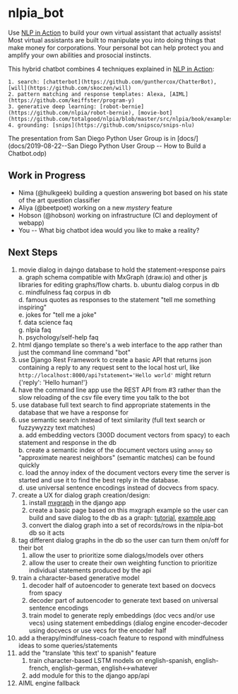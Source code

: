 # nlpia_bot

Use [NLP in Action](https://www.manning.com/books/natural-language-processing-in-action) to build your own virtual assistant that actually assists! Most virtual assistants are built to manipulate you into doing things that make money for corporations. Your personal bot can help protect you and amplify your own abilities and prosocial instincts.

This hybrid chatbot combines 4 techniques explained in [NLP in Action](https://www.manning.com/books/natural-language-processing-in-action):

    1. search: [chatterbot](https://github.com/gunthercox/ChatterBot), [will](https://github.com/skoczen/will)
    2. pattern matching and response templates: Alexa, [AIML](https://github.com/keiffster/program-y)
    3. generative deep learning: [robot-bernie](https://github.com/nlpia/robot-bernie), [movie-bot](https://github.com/totalgood/nlpia/blob/master/src/nlpia/book/examples/ch10_movie_dialog_chatbot.py)
    4. grounding: [snips](https://github.com/snipsco/snips-nlu)

The presentation from San Diego Python User Group is in [docs/](docs/2019-08-22--San Diego Python User Group -- How to Build a Chatbot.odp)

## Work in Progress

- Nima (@hulkgeek) building a question answering bot based on his state of the art question classifier
- Aliya (@beetpoet) working on a new *mystery* feature
- Hobson (@hobson) working on infrastructure (CI and deployment of webapp)
- You -- What big chatbot idea would you like to make a reality?

## Next Steps

1. movie dialog in dajngo database to hold the statement->response pairs  
    a. graph schema compatible with MxGraph (draw.io) and other js libraries for editing graphs/flow charts. 
    b. ubuntu dialog corpus in db  
    c. mindfulness faq corpus in db  
    d. famous quotes as responses to the statement "tell me something inspiring"  
    e. jokes for "tell me a joke"  
    f. data science faq  
    g. nlpia faq  
    h. psychology/self-help faq  
2. html django template so there's a web interface to the app rather than just the command line command "bot"  
3. use Django Rest Framework to create a basic API that returns json containing a reply to any request sent to the local host url, like `http://localhost:8000/api?statement='Hello world'` might return {'reply': 'Hello human!'}  
4. have the command line app use the REST API from #3 rather than the slow reloading of the csv file every time you talk to the bot  
5. use database full text search to find appropriate statements in the database that we have a response for  
6. use semantic search instead of text similarity (full text search or fuzzywyzzy text matches)  
  a. add embedding vectors (300D document vectors from spacy) to each statement and response in the db  
  b. create a semantic index of the document vectors using `annoy` so "approximate nearest neighbors" (semantic matches) can be found quickly  
  c. load the annoy index of the document vectors every time the server is started and use it to find the best reply in the database.  
  d. use universal sentence encodings instead of docvecs from spacy.  
7. create a UX for dialog graph creation/design:  
    1. install [mxgraph](https://github.com/totalgood/mxgraph) in the django app  
    2. create a basic page based on this mxgraph example so the user can build and save dialog to the db as a graph: [tutorial](https://jgraph.github.io/mxgraph/docs/tutorial.html#1), [example app](https://jgraph.github.io/mxgraph/javascript/examples/grapheditor/www/index.html)
    3. convert the dialog graph into a set of records/rows in the nlpia-bot db so it acts  
8. tag different dialog graphs in the db so the user can turn them on/off for their bot  
    1. allow the user to prioritize some dialogs/models over others  
    2. allow the user to create their own weighting function to prioritize individual statements produced by the api  
9. train a character-based generative model
    1. decoder half of autoencoder to generate text based on docvecs from spacy  
    2. decoder part of autoencoder to generate text based on universal sentence encodings  
    3. train model to generate reply embeddings (doc vecs and/or use vecs) using statement embeddings (dialog engine encoder-decoder using docvecs or use vecs for the encoder half  
10. add a therapy/mindfulness-coach feature to respond with mindfulness ideas to some queries/statements
11. add the "translate 'this text' to spanish" feature  
    1. train character-based LSTM models on english-spanish, english-french, english-german, english<->whatever  
    2. add module for this to the django app/api  
12. AIML engine fallback
